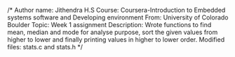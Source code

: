 /* Author name: Jithendra H.S
   Course: Coursera-Introduction to Embedded systems software and Developing
           environment
   From:  University of Colorado Boulder
   Topic: Week 1 assignment
   Description: Wrote functions to find mean, median and mode for analyse purpose,
                sort the given values from higher to lower and finally printing
                values in higher to lower order.
   Modified files: stats.c and stats.h
*/

